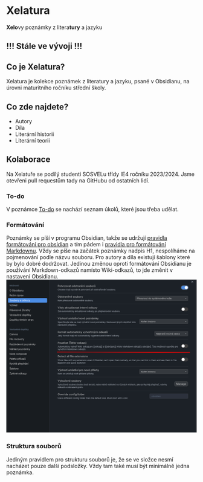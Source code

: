 # Xelatura

**Xelo**vy poznámky z litera**tury** a jazyku

## !!! Stále ve vývoji !!!

## Co je Xelatura?

Xelatura je kolekce poznámek z literatury a jazyku, psané v Obsidianu, na úrovni maturitního ročníku střední školy.

## Co zde najdete?

- Autory
- Díla
- Literární historii
- Literární teorii

## Kolaborace

Na Xelatuře se podílý studenti SOSVELu třídy IE4 ročníku 2023/2024. Jsme otevřeni pull requestům tady na GitHubu od ostatních lidí.

### To-do

V poznámce [To-do](To-do.md) se nachází seznam úkolů, které jsou třeba udělat.

### Formátování

Poznámky se píší v programu Obsidian, takže se udržují [pravidla formátování pro obsidian](https://help.obsidian.md/Editing+and+formatting/Basic+formatting+syntax) a tím pádem i [pravidla pro formátování Markdownu](https://www.markdownguide.org/basic-syntax/). Vždy se píše na začátek poznámky nadpis H1, nespolíháme na pojmenování podle názvu souboru. Pro autory a díla existují šablony které by bylo dobré dodržovat. Jedinou změnou oproti formátování Obsidianu je používání Markdown-odkazů namísto Wiki-odkazů, to jde změnit v nastavení Obsidianu. ![](Nastavení%20formátování%20odkazů.png)

### Struktura souborů

Jediným pravidlem pro strukturu souborů je, že se ve složce nesmí nacházet pouze další podsložky. Vždy tam také musí být minimálně jedna poznámka.

